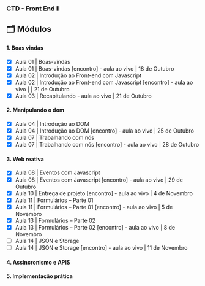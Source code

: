 ### CTD - Front End II 
## 🗂 Módulos

#### 1. Boas vindas
- [x] Aula 01 | Boas-vindas 
- [x] Aula 01 | Boas-vindas [encontro] - aula ao vivo | 18 de Outubro
- [x] Aula 02 | Introdução ao Front-end com Javascript
- [x] Aula 02 | Introdução ao Front-end com Javascript [encontro] - aula ao vivo |  | 21 de Outubro
- [x] Aula 03 | Recapitulando - aula ao vivo | 21 de Outubro

#### 2. Manipulando o dom
- [x] Aula 04 | Introdução ao DOM 
- [x] Aula 04 | Introdução ao DOM  [encontro] - aula ao vivo | 25 de Outubro
- [x] Aula 07 | Trabalhando com nós
- [x] Aula 07 | Trabalhando com nós [encontro] - aula ao vivo | 28 de Outubro

#### 3. Web reativa
- [x] Aula 08 | Eventos com Javascript 
- [x] Aula 08 | Eventos com Javascript [encontro] - aula ao vivo | 29 de Outubro
- [x] Aula 10 | Entrega de projeto [encontro] - aula ao vivo | 4 de Novembro
- [x] Aula 11 | Formulários – Parte 01
- [x] Aula 11 | Formulários – Parte 01 [encontro] - aula ao vivo | 5 de Novembro
- [x] Aula 13 | Formulários – Parte 02 
- [x] Aula 13 | Formulários – Parte 02 [encontro] - aula ao vivo | 8 de Novembro
- [ ] Aula 14 | JSON e Storage
- [ ] Aula 14 | JSON e Storage [encontro] - aula ao vivo | 11 de Novembro

#### 4. Assincronismo e APIS

#### 5. Implementação prática
